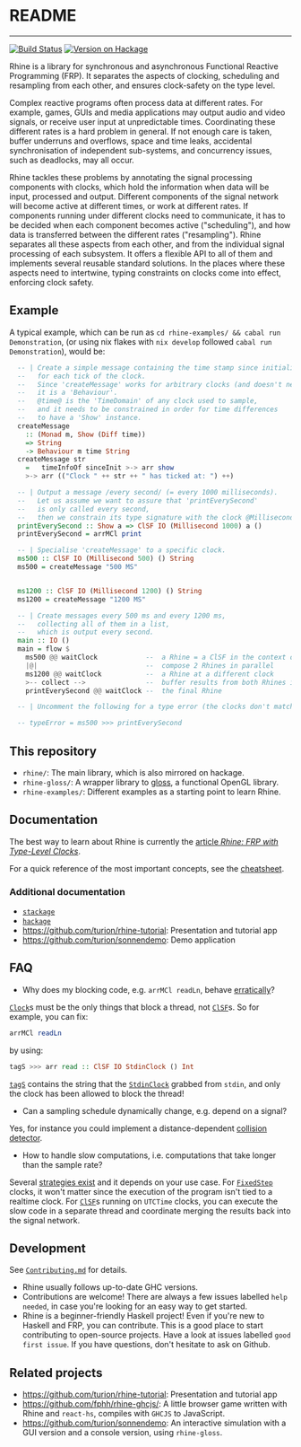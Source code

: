 # README
--------

[![Build Status](https://travis-ci.org/turion/rhine.svg?branch=master)](https://travis-ci.org/turion/rhine)
[![Version on Hackage](https://img.shields.io/hackage/v/rhine.svg)](https://hackage.haskell.org/package/rhine)

Rhine is a library for synchronous and asynchronous Functional Reactive Programming (FRP).
It separates the aspects of clocking, scheduling and resampling
from each other, and ensures clock-safety on the type level.

Complex reactive programs often process data at different rates.
For example, games, GUIs and media applications
may output audio and video signals, or receive
user input at unpredictable times.
Coordinating these different rates is a hard problem in general.
If not enough care is taken, buffer underruns and overflows, space and time leaks,
accidental synchronisation of independent sub-systems,
and concurrency issues, such as deadlocks, may all occur.

Rhine tackles these problems by annotating
the signal processing components with clocks,
which hold the information when data will be
input, processed and output.
Different components of the signal network
will become active at different times, or work
at different rates. If components running under different clocks need to communicate, it
has to be decided when each component becomes
active ("scheduling"), and how data is
transferred between the different rates ("resampling").
Rhine separates all these aspects from each
other, and from the individual signal processing of each subsystem.
It offers a flexible API to all of them and implements several
reusable standard solutions. In the places
where these aspects need to intertwine, typing
constraints on clocks come into effect, enforcing clock safety.

## Example

A typical example,
which can be run as `cd rhine-examples/ && cabal run Demonstration`,
(or using nix flakes with `nix develop` followed `cabal run Demonstration`),
would be:

```haskell
  -- | Create a simple message containing the time stamp since initialisation,
  --   for each tick of the clock.
  --   Since 'createMessage' works for arbitrary clocks (and doesn't need further input data),
  --   it is a 'Behaviour'.
  --   @time@ is the 'TimeDomain' of any clock used to sample,
  --   and it needs to be constrained in order for time differences
  --   to have a 'Show' instance.
  createMessage
    :: (Monad m, Show (Diff time))
    => String
    -> Behaviour m time String
  createMessage str
    =   timeInfoOf sinceInit >-> arr show
    >-> arr (("Clock " ++ str ++ " has ticked at: ") ++)

  -- | Output a message /every second/ (= every 1000 milliseconds).
  --   Let us assume we want to assure that 'printEverySecond'
  --   is only called every second,
  --   then we constrain its type signature with the clock @Millisecond 1000@.
  printEverySecond :: Show a => ClSF IO (Millisecond 1000) a ()
  printEverySecond = arrMCl print

  -- | Specialise 'createMessage' to a specific clock.
  ms500 :: ClSF IO (Millisecond 500) () String
  ms500 = createMessage "500 MS"


  ms1200 :: ClSF IO (Millisecond 1200) () String
  ms1200 = createMessage "1200 MS"

  -- | Create messages every 500 ms and every 1200 ms,
  --   collecting all of them in a list,
  --   which is output every second.
  main :: IO ()
  main = flow $
    ms500 @@ waitClock            --  a Rhine = a ClSF in the context of a Clock
    |@|                           --  compose 2 Rhines in parallel
    ms1200 @@ waitClock           --  a Rhine at a different clock
    >-- collect -->               --  buffer results from both Rhines into a list
    printEverySecond @@ waitClock --  the final Rhine

  -- | Uncomment the following for a type error (the clocks don't match):

  -- typeError = ms500 >>> printEverySecond
```

## This repository

* `rhine/`: The main library, which is also mirrored on hackage.
* `rhine-gloss/`: A wrapper library to [gloss](https://hackage.haskell.org/package/gloss), a functional OpenGL library.
* `rhine-examples/`: Different examples as a starting point to learn Rhine.

## Documentation

The best way to learn about Rhine is currently the [article _Rhine: FRP with Type-Level Clocks_](https://www.manuelbaerenz.de/files/Rhine.pdf).

For a quick reference of the most important concepts,
see the [cheatsheet](https://github.com/turion/rhine/blob/master/CHEATSHEET.md).

### Additional documentation

* [`stackage`](https://www.stackage.org/package/rhine)
* [`hackage`](https://hackage.haskell.org/package/rhine)
* https://github.com/turion/rhine-tutorial: Presentation and tutorial app
* https://github.com/turion/sonnendemo: Demo application


## FAQ

* Why does my blocking code, e.g. `arrMCl readLn`, behave [erratically](https://github.com/turion/rhine/issues/153)?

[`Clock`](https://hackage.haskell.org/package/rhine/docs/FRP-Rhine-Clock.html)s must be the only things that block a thread, not [`ClSF`](https://hackage.haskell.org/package/rhine/docs/FRP-Rhine-ClSF-Core.html#t:ClSF)s. So for example, you can fix:

```haskell
arrMCl readLn
```

by using:

```haskell
tagS >>> arr read :: ClSF IO StdinClock () Int
```

[`tagS`](https://hackage.haskell.org/package/rhine/docs/FRP-Rhine.html#v:tagS) contains the string that the [`StdinClock`](https://hackage.haskell.org/package/rhine/docs/FRP-Rhine.html#t:StdinClock) grabbed from `stdin`, and only the clock has been allowed to block the thread!


* Can a sampling schedule dynamically change, e.g. depend on a signal?

Yes, for instance you could implement a distance-dependent [collision detector](https://github.com/turion/rhine/issues/152).


* How to handle slow computations, i.e. computations that take longer than the sample rate?

Several [strategies exist](https://github.com/turion/rhine/issues/151) and it depends on your use case.
For [`FixedStep`](https://hackage.haskell.org/package/rhine/docs/FRP-Rhine-Clock-FixedStep.html#t:FixedStep) clocks, it won't matter since the execution of the program isn't tied to a realtime clock.
For [`ClSF`](https://hackage.haskell.org/package/rhine/docs/FRP-Rhine-ClSF-Core.html#t:ClSF)s running on `UTCTime` clocks, you can execute the slow code in a separate thread and coordinate merging the results back into the signal network.

## Development

See [`Contributing.md`](./Contributing.md) for details.

* Rhine usually follows up-to-date GHC versions.
* Contributions are welcome!
  There are always a few issues labelled `help needed`,
  in case you're looking for an easy way to get started.
* Rhine is a beginner-friendly Haskell project!
  Even if you're new to Haskell and FRP, you can contribute.
  This is a good place to start contributing to open-source projects.
  Have a look at issues labelled `good first issue`.
  If you have questions, don't hesitate to ask on Github.

## Related projects

* https://github.com/turion/rhine-tutorial: Presentation and tutorial app
* https://github.com/fphh/rhine-ghcjs/:
  A little browser game written with Rhine and `react-hs`,
  compiles with `GHCJS` to JavaScript.
* https://github.com/turion/sonnendemo:
  An interactive simulation with a GUI version and a console version,
  using `rhine-gloss`.
